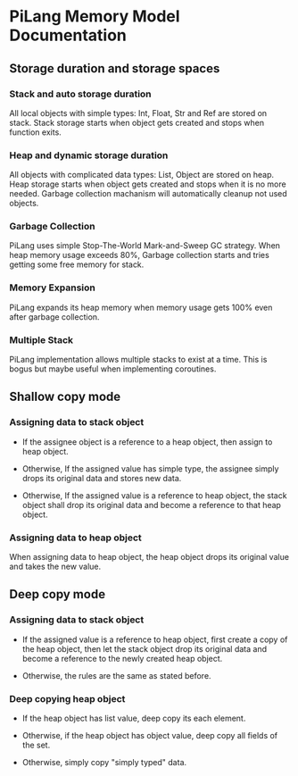 # PiLang Memory Model Documentation

## Storage duration and storage spaces
### Stack and auto storage duration
All local objects with simple types: Int, Float, Str and Ref are stored
on stack. Stack storage starts when object gets created and stops when
function exits.

### Heap and dynamic storage duration
All objects with complicated data types: List, Object are stored on heap.
Heap storage starts when object gets created and stops when it is no more
needed. Garbage collection machanism will automatically cleanup not used
objects.

### Garbage Collection
PiLang uses simple Stop-The-World Mark-and-Sweep GC strategy. When heap
memory usage exceeds 80%, Garbage collection starts and tries getting
some free memory for stack.

### Memory Expansion
PiLang expands its heap memory when memory usage gets 100% even after
garbage collection.

### Multiple Stack
PiLang implementation allows multiple stacks to exist at a time. This is
bogus but maybe useful when implementing coroutines.

## Shallow copy mode
### Assigning data to stack object
* If the assignee object is a reference to a heap object, then assign 
to heap object.

* Otherwise, If the assigned value has simple type, the assignee simply
drops its original data and stores new data.

* Otherwise, If the assigned value is a reference to heap object, the
stack object shall drop its original data and become a reference to that
heap object.

### Assigning data to heap object
When assigning data to heap object, the heap object drops its original
value and takes the new value.

## Deep copy mode
### Assigning data to stack object
* If the assigned value is a reference to heap object, first
create a copy of the heap object, then let the stack object drop its 
original data and become a reference to the newly created heap object.

* Otherwise, the rules are the same as stated before.

### Deep copying heap object
* If the heap object has list value, deep copy its each element.

* Otherwise, if the heap object has object value, deep copy all fields
of the set.

* Otherwise, simply copy "simply typed" data.

